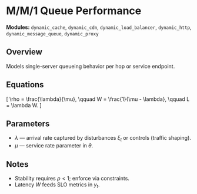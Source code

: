 # M/M/1 Queue Performance

**Modules:** `dynamic_cache`, `dynamic_cdn`, `dynamic_load_balancer`, `dynamic_http`, `dynamic_message_queue`, `dynamic_proxy`

## Overview

Models single-server queueing behavior per hop or service endpoint.

## Equations

\[
\rho = \frac{\lambda}{\mu}, \qquad W = \frac{1}{\mu - \lambda}, \qquad L = \lambda W.
\]

## Parameters

- $\lambda$ — arrival rate captured by disturbances $\xi_t$ or controls (traffic shaping).
- $\mu$ — service rate parameter in $\theta$.

## Notes

- Stability requires $\rho < 1$; enforce via constraints.
- Latency $W$ feeds SLO metrics in $y_t$.
